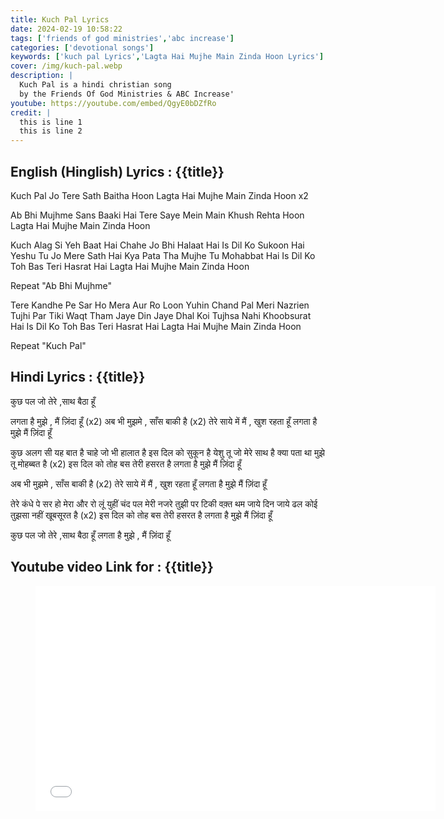 ```yaml
---
title: Kuch Pal Lyrics
date: 2024-02-19 10:58:22
tags: ['friends of god ministries','abc increase']
categories: ['devotional songs']
keywords: ['kuch pal Lyrics','Lagta Hai Mujhe Main Zinda Hoon Lyrics']
cover: /img/kuch-pal.webp
description: |
  Kuch Pal is a hindi christian song
  by the Friends Of God Ministries & ABC Increase'
youtube: https://youtube.com/embed/QgyE0bDZfRo
credit: |
  this is line 1
  this is line 2
---
```

## English (Hinglish) Lyrics : {{title}}
Kuch Pal Jo Tere Sath Baitha Hoon
Lagta Hai Mujhe Main Zinda Hoon x2

Ab Bhi Mujhme Sans Baaki Hai
Tere Saye Mein Main Khush Rehta Hoon
Lagta Hai Mujhe Main Zinda Hoon

Kuch Alag Si Yeh Baat Hai
Chahe Jo Bhi Halaat Hai
Is Dil Ko Sukoon Hai
Yeshu Tu Jo Mere Sath Hai
Kya Pata Tha Mujhe Tu Mohabbat Hai
Is Dil Ko Toh Bas Teri Hasrat Hai
Lagta Hai Mujhe Main Zinda Hoon

Repeat "Ab Bhi Mujhme"

Tere Kandhe Pe Sar Ho Mera
Aur Ro Loon Yuhin Chand Pal
Meri Nazrien Tujhi Par Tiki
Waqt Tham Jaye Din Jaye Dhal
Koi Tujhsa Nahi Khoobsurat Hai
Is Dil Ko Toh Bas Teri Hasrat Hai
Lagta Hai Mujhe Main Zinda Hoon

Repeat "Kuch Pal"

## Hindi Lyrics : {{title}}
कुछ पल जो तेरे ,साथ बैठा हूँ

लगता है मुझे , मैं ज़िंदा हूँ
(x2)
अब भी मुझमे , साँस बाकी है (x2)
तेरे साये में मैं , खुश रहता हूँ
लगता है मुझे मैं ज़िंदा हूँ

कुछ अलग सी यह बात है
चाहे जो भी हालात है
इस दिल को सुकून है
येशु तू जो मेरे साथ है
क्या पता था मुझे तू मोहब्बत है (x2)
इस दिल को तोह बस तेरी हसरत है
लगता है मुझे मैं ज़िंदा हूँ

अब भी मुझमे , साँस बाकी है (x2)
तेरे साये में मैं , खुश रहता हूँ
लगता है मुझे मैं ज़िंदा हूँ

तेरे कंधे पे सर हो मेरा
और रो लूं युहीं चंद पल
मेरी नजरे तुझी पर टिकी
वक़्त थम जाये दिन जाये ढल
कोई तुझसा नहीं खूबसूरत है (x2)
इस दिल को तोह बस तेरी हसरत है
लगता है मुझे मैं ज़िंदा हूँ

कुछ पल जो तेरे ,साथ बैठा हूँ
लगता है मुझे , मैं ज़िंदा हूँ

## Youtube video Link for : {{title}}
<figure class="image is-16by9">
<iframe class="has-ratio" width="640" height="360"
src="{{youtube}}"
frameborder="0" allow="accelerometer; autoplay; clipboard-write; encrypted-media; gyroscope; picture-in-picture" allowfullscreen></iframe>
</figure>
